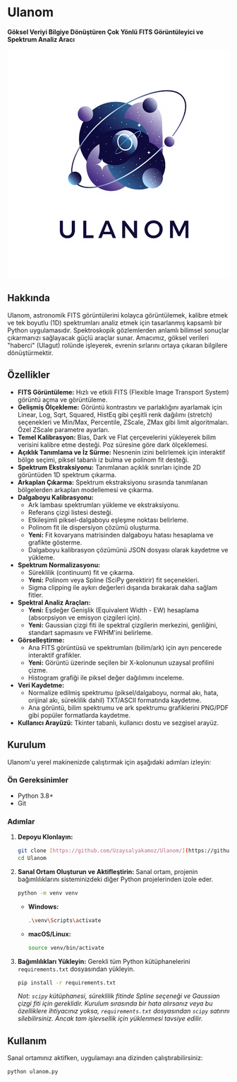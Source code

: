 # Ulanom

**Göksel Veriyi Bilgiye Dönüştüren Çok Yönlü FITS Görüntüleyici ve Spektrum Analiz Aracı**

![Ulanom Logo Tutucu](https://github.com/Uzaysalyakamoz/Ulanom/blob/main/Ulanom.png)


## Hakkında

Ulanom, astronomik FITS görüntülerini kolayca görüntülemek, kalibre etmek ve tek boyutlu (1D) spektrumları analiz etmek için tasarlanmış kapsamlı bir Python uygulamasıdır. Spektroskopik gözlemlerden anlamlı bilimsel sonuçlar çıkarmanızı sağlayacak güçlü araçlar sunar. Amacımız, göksel verileri "haberci" (Ulagut) rolünde işleyerek, evrenin sırlarını ortaya çıkaran bilgilere dönüştürmektir.

## Özellikler

* **FITS Görüntüleme:** Hızlı ve etkili FITS (Flexible Image Transport System) görüntü açma ve görüntüleme.
* **Gelişmiş Ölçekleme:** Görüntü kontrastını ve parlaklığını ayarlamak için Linear, Log, Sqrt, Squared, HistEq gibi çeşitli renk dağılımı (stretch) seçenekleri ve Min/Max, Percentile, ZScale, ZMax gibi limit algoritmaları. Özel ZScale parametre ayarları.
* **Temel Kalibrasyon:** Bias, Dark ve Flat çerçevelerini yükleyerek bilim verisini kalibre etme desteği. Poz süresine göre dark ölçeklemesi.
* **Açıklık Tanımlama ve İz Sürme:** Nesnenin izini belirlemek için interaktif bölge seçimi, piksel tabanlı iz bulma ve polinom fit desteği.
* **Spektrum Ekstraksiyonu:** Tanımlanan açıklık sınırları içinde 2D görüntüden 1D spektrum çıkarma.
* **Arkaplan Çıkarma:** Spektrum ekstraksiyonu sırasında tanımlanan bölgelerden arkaplan modellemesi ve çıkarma.
* **Dalgaboyu Kalibrasyonu:**
    * Ark lambası spektrumları yükleme ve ekstraksiyonu.
    * Referans çizgi listesi desteği.
    * Etkileşimli piksel-dalgaboyu eşleşme noktası belirleme.
    * Polinom fit ile dispersiyon çözümü oluşturma.
    * **Yeni:** Fit kovaryans matrisinden dalgaboyu hatası hesaplama ve grafikte gösterme.
    * Dalgaboyu kalibrasyon çözümünü JSON dosyası olarak kaydetme ve yükleme.
* **Spektrum Normalizasyonu:**
    * Süreklilik (continuum) fit ve çıkarma.
    * **Yeni:** Polinom veya Spline (SciPy gerektirir) fit seçenekleri.
    * Sigma clipping ile aykırı değerleri dışarıda bırakarak daha sağlam fitler.
* **Spektral Analiz Araçları:**
    * **Yeni:** Eşdeğer Genişlik (Equivalent Width - EW) hesaplama (absorpsiyon ve emisyon çizgileri için).
    * **Yeni:** Gaussian çizgi fiti ile spektral çizgilerin merkezini, genliğini, standart sapmasını ve FWHM'ini belirleme.
* **Görselleştirme:**
    * Ana FITS görüntüsü ve spektrumları (bilim/ark) için ayrı pencerede interaktif grafikler.
    * **Yeni:** Görüntü üzerinde seçilen bir X-kolonunun uzaysal profilini çizme.
    * Histogram grafiği ile piksel değer dağılımını inceleme.
* **Veri Kaydetme:**
    * Normalize edilmiş spektrumu (piksel/dalgaboyu, normal akı, hata, orijinal akı, süreklilik dahil) TXT/ASCII formatında kaydetme.
    * Ana görüntü, bilim spektrumu ve ark spektrumu grafiklerini PNG/PDF gibi popüler formatlarda kaydetme.
* **Kullanıcı Arayüzü:** Tkinter tabanlı, kullanıcı dostu ve sezgisel arayüz.

## Kurulum

Ulanom'u yerel makinenizde çalıştırmak için aşağıdaki adımları izleyin:

### Ön Gereksinimler

* Python 3.8+
* Git

### Adımlar

1.  **Depoyu Klonlayın:**
    ```bash
    git clone [https://github.com/Uzaysalyakamoz/Ulanom/](https://github.com/Uzaysalyakamoz/Ulanom/)
    cd Ulanom
    ```

2.  **Sanal Ortam Oluşturun ve Aktifleştirin:**
    Sanal ortam, projenin bağımlılıklarını sisteminizdeki diğer Python projelerinden izole eder.
    ```bash
    python -m venv venv
    ```
    * **Windows:**
        ```bash
        .\venv\Scripts\activate
        ```
    * **macOS/Linux:**
        ```bash
        source venv/bin/activate
        ```

3.  **Bağımlılıkları Yükleyin:**
    Gerekli tüm Python kütüphanelerini `requirements.txt` dosyasından yükleyin.
    ```bash
    pip install -r requirements.txt
    ```

    *Not: `scipy` kütüphanesi, süreklilik fitinde Spline seçeneği ve Gaussian çizgi fiti için gereklidir. Kurulum sırasında bir hata alırsanız veya bu özelliklere ihtiyacınız yoksa, `requirements.txt` dosyasından `scipy` satırını silebilirsiniz. Ancak tam işlevsellik için yüklenmesi tavsiye edilir.*

## Kullanım

Sanal ortamınız aktifken, uygulamayı ana dizinden çalıştırabilirsiniz:

```bash
python ulanom.py
